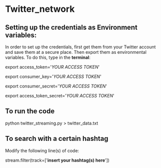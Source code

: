 # Twitter_network
## Setting up the credentials as Environment variables:
In order to set up the credentials, first get them from your Twitter account and save them at a secure place. Then export them as environmental variables. To do this, type in the **terminal**:

export access_token='*YOUR ACCESS TOKEN*'

export consumer_key='*YOUR ACCESS TOKEN*'

export consumer_secret='*YOUR ACCESS TOKEN*'

export access_token_secret='*YOUR ACCESS TOKEN*'
## To run the code
python twitter_streaming.py > twitter_data.txt
## To search with a certain hashtag
Modify the following line(s) of code:

stream.filter(track=['**insert your hashtag(s) here**'])

